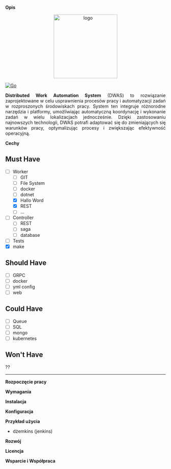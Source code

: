 **Opis**

<p align="center">
  <img src="https://github.com/PiotrFerenc/mash2/assets/30370747/0d288f65-cb91-4770-88bc-2329fd9d52bb" alt="logo" width="200"/>
</p>
<div style="text-align: justify;">

[![Go](https://github.com/PiotrFerenc/mash2/actions/workflows/go.yml/badge.svg?branch=main)](https://github.com/PiotrFerenc/mash2/actions/workflows/go.yml)


**Distributed Work Automation System** (DWAS) to rozwiązanie zaprojektowane w celu usprawnienia procesów pracy i automatyzacji zadań w rozproszonych środowiskach pracy. 
System ten integruje różnorodne narzędzia i platformy, umożliwiając automatyczną koordynację i wykonanie zadań w wielu lokalizacjach jednocześnie.
Dzięki zastosowaniu najnowszych technologii, DWAS potrafi adaptować się do zmieniających się warunków pracy, optymalizując procesy i zwiększając efektywność operacyjną.
</div>

**Cechy**

## Must Have

- [ ] Worker
  - [ ] GIT
  - [ ] File System
  - [ ] docker
  - [ ] dotnet
  - [x] Hallo Word
  - [x] REST
  - [ ] ...
- [ ] Controller
   - [ ] REST
   - [ ] saga
   - [ ] database
- [ ] Tests
- [x] make

## Should Have

- [ ] GRPC
- [ ] docker
- [ ] yml config
- [ ] web

## Could Have

- [ ] Queue
- [ ] SQL
- [ ] mongo
- [ ] kubernetes

## Won't Have
??

----------------------------------

**Rozpoczęcie pracy**

**Wymagania**

**Instalacja**

**Konfiguracja**

**Przykład użycia**
- dżemkins (jenkins)

**Rozwój**

**Licencja**

**Wsparcie i Współpraca**

